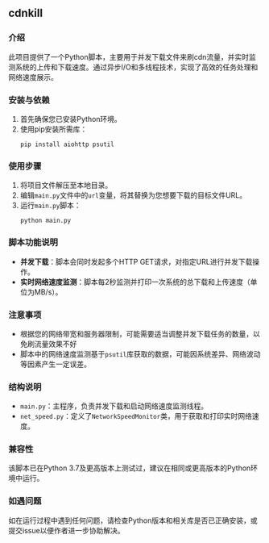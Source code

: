 ## cdnkill

### 介绍
此项目提供了一个Python脚本，主要用于并发下载文件来刷cdn流量，并实时监测系统的上传和下载速度。通过异步I/O和多线程技术，实现了高效的任务处理和网络速度展示。

### 安装与依赖
1. 首先确保您已安装Python环境。
2. 使用pip安装所需库：
   ```
   pip install aiohttp psutil
   ```

### 使用步骤
1. 将项目文件解压至本地目录。
2. 编辑`main.py`文件中的`url`变量，将其替换为您想要下载的目标文件URL。
3. 运行`main.py`脚本：
   ```
   python main.py
   ```

### 脚本功能说明
- **并发下载**：脚本会同时发起多个HTTP GET请求，对指定URL进行并发下载操作。
- **实时网络速度监测**：脚本每2秒监测并打印一次系统的总下载和上传速度（单位为MB/s）。

### 注意事项
- 根据您的网络带宽和服务器限制，可能需要适当调整并发下载任务的数量，以免刷流量效果不好
- 脚本中的网络速度监测基于`psutil`库获取的数据，可能因系统差异、网络波动等因素产生一定误差。

### 结构说明
- `main.py`：主程序，负责并发下载和启动网络速度监测线程。
- `net_speed.py`：定义了`NetworkSpeedMonitor`类，用于获取和打印实时网络速度。

### 兼容性
该脚本已在Python 3.7及更高版本上测试过，建议在相同或更高版本的Python环境中运行。

### 如遇问题
如在运行过程中遇到任何问题，请检查Python版本和相关库是否已正确安装，或提交issue以便作者进一步协助解决。
